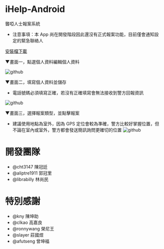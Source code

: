 iHelp-Android
=============

聾啞人士報案系統
- 注意事項：本 App 尚在開發階段因此還沒有正式報案功能，目前僅會通知設定的緊急聯絡人


[安裝檔下載](https://docs.google.com/file/d/0BxjvKLescVarbWdDRGd1UENMMHM/edit?usp=sharing)

▼畫面一，點選個人資料編輯個人資料

![github](https://raw.github.com/cy-project/iHelp-android/master/image/1.jpg "github")

▼畫面二，填寫個人資料並儲存
- 電話號碼必須填寫正確，若沒有正確填寫會無法接收到警方回報資訊
  
![github](https://raw.github.com/cy-project/iHelp-android/master/image/2.jpg "github")

▼畫面三，選擇報案類型，並點擊報案
- 建議使用地點為室外，因為 GPS 定位會較為準確，警方比較好掌握位置，但不論在室內或室外，警方都會發送簡訊詢問更確切的位置
![github](https://raw.github.com/cy-project/iHelp-android/master/image/3.jpg "github")


開發團隊
========
- @cht3147      陳冠廷
- @aliptre1911  郭冠里
- @librabilly   林尚民


特別感謝
========
- @kny          陳坤助
- @clkao        高嘉良
- @ronnywang    榮尼王
- @slayer       莊國煜
- @afutseng     曾坤福

